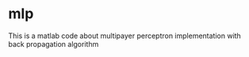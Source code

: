 # mlp
This is a matlab code about multipayer perceptron implementation with back propagation algorithm
